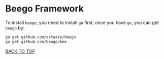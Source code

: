 Beego Framework
===============
To install `beego`, you need to install `go` first; once you have `go`, you can get `beego` by:
```sh
go get github.com/astaxie/beego
go get github.com/beego/bee
```
[BACK TO TOP](https://github.com/ctrl-alt-del/devenv)
